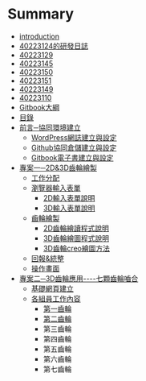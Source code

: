# Summary

* [introduction](README.md)
* [40223124的研發日誌](40223124.md)
* [40223129](40223129.md)
* [40223145](40223145.md)
* [40223150](40223150.md)
* [40223151](40223151.md)
* [40223149](40223149.md)
* [40223110](40223110.md)
* [Gitbook大綱](basic_strucure.md)
* [目錄](content.md)
* [前言─協同環境建立](foreword.md)
   * [WordPress網誌建立與設定](foreword_WP.md)
   * [Github協同倉儲建立與設定](foreword_GitHub.md)
   * [Gitbook電子書建立與設定](foreword_Gitbook.md)
* [專案一─2D&3D齒輪繪製](PJ1.md)
   * [工作分配](PJ1_coop.md)
   * [瀏覽器輸入表單](PJ1_browser.md)
       * [2D輸入表單說明](PJ1_browser2D.md)
       * [3D輸入表單說明](PJ1_browser3D.md)
   * [齒輪繪製](PJ1_gear.md)
       * [2D齒輪繪讀程式說明](PJ1_gear2D.md)
       * [3D齒輪繪圖程式說明](PJ1_gear3D_script.md)
       * [3D齒輪creo繪圖方法](PJ1_gear3D_creo.md)
   * [回報&統整](PJ1_reciprocation.md)
   * [操作畫面](PJ1_example.md)
* [專案二─3D齒輪應用----七顆齒輪嚙合](PJ2.md)
   * [基礎網頁建立](PJ2_envir.md)
   * [各組員工作內容](PJ2_work.md)
       * [第一齒輪](PJ2_work1.md)
       * [第二齒輪](PJ2_work2.md)
       * 第三齒輪
       * 第四齒輪
       * 第五齒輪
       * 第六齒輪
       * 第七齒輪

